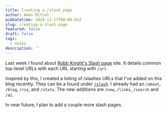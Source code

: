 ```yaml
---
title: Creating a /slash page
author: Aman Mittal
pubDatetime: 2024-12-17T00:00:01Z
slug: creating-a-slash-page
featured: false
draft: false
tags:
  - notes
description: ''
---
```


Last week I found about [Robb Knight's Slash page](https://slashpages.net/) site. It details common top-level URLs with each URL starting with `/url`.

Inspired by this, I created a listing of /slashes URLs that I've added on this blog recently. They can be a found under [`/slash`](/slash/). I already had an `/about`, `/blog`, `/rss`, and `/stats`. The new additions are `/now`, `/links`, `/search` and `/ai`.

In near future, I plan to add a couple more slash pages.
